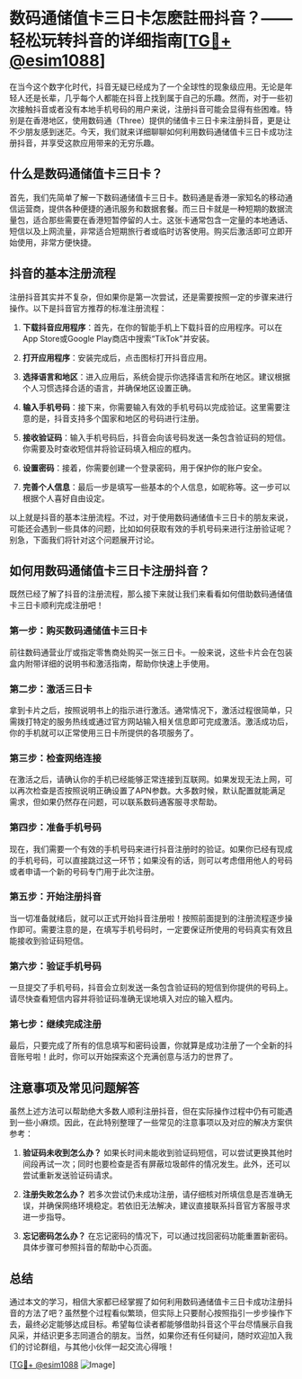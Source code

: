 # 数码通储值卡三日卡怎麽註冊抖音？——轻松玩转抖音的详细指南[[TG💪+ @esim1088](https://t.me/s/esim1088)]

在当今这个数字化时代，抖音无疑已经成为了一个全球性的现象级应用。无论是年轻人还是长辈，几乎每个人都能在抖音上找到属于自己的乐趣。然而，对于一些初次接触抖音或者没有本地手机号码的用户来说，注册抖音可能会显得有些困难。特别是在香港地区，使用数码通（Three）提供的储值卡三日卡来注册抖音，更是让不少朋友感到迷茫。今天，我们就来详细聊聊如何利用数码通储值卡三日卡成功注册抖音，并享受这款应用带来的无穷乐趣。

## 什么是数码通储值卡三日卡？

首先，我们先简单了解一下数码通储值卡三日卡。数码通是香港一家知名的移动通信运营商，提供各种便捷的通讯服务和数据套餐。而三日卡就是一种短期的数据流量包，适合那些需要在香港短暂停留的人士。这张卡通常包含一定量的本地通话、短信以及上网流量，非常适合短期旅行者或临时访客使用。购买后激活即可立即开始使用，非常方便快捷。

## 抖音的基本注册流程

注册抖音其实并不复杂，但如果你是第一次尝试，还是需要按照一定的步骤来进行操作。以下是抖音官方推荐的标准注册流程：

1. **下载抖音应用程序**：首先，在你的智能手机上下载抖音的应用程序。可以在App Store或Google Play商店中搜索“TikTok”并安装。
   
2. **打开应用程序**：安装完成后，点击图标打开抖音应用。
   
3. **选择语言和地区**：进入应用后，系统会提示你选择语言和所在地区。建议根据个人习惯选择合适的语言，并确保地区设置正确。

4. **输入手机号码**：接下来，你需要输入有效的手机号码以完成验证。这里需要注意的是，抖音支持多个国家和地区的号码进行注册。

5. **接收验证码**：输入手机号码后，抖音会向该号码发送一条包含验证码的短信。你需要及时查收短信并将验证码填入相应的框内。

6. **设置密码**：接着，你需要创建一个登录密码，用于保护你的账户安全。

7. **完善个人信息**：最后一步是填写一些基本的个人信息，如昵称等。这一步可以根据个人喜好自由设定。

以上就是抖音的基本注册流程。不过，对于使用数码通储值卡三日卡的朋友来说，可能还会遇到一些具体的问题，比如如何获取有效的手机号码来进行注册验证呢？别急，下面我们将针对这个问题展开讨论。

## 如何用数码通储值卡三日卡注册抖音？

既然已经了解了抖音的注册流程，那么接下来就让我们来看看如何借助数码通储值卡三日卡顺利完成注册吧！

### 第一步：购买数码通储值卡三日卡

前往数码通营业厅或指定零售商处购买一张三日卡。一般来说，这些卡片会在包装盒内附带详细的说明书和激活指南，帮助你快速上手使用。

### 第二步：激活三日卡

拿到卡片之后，按照说明书上的指示进行激活。通常情况下，激活过程很简单，只需拨打特定的服务热线或通过官方网站输入相关信息即可完成激活。激活成功后，你的手机就可以正常使用三日卡所提供的各项服务了。

### 第三步：检查网络连接

在激活之后，请确认你的手机已经能够正常连接到互联网。如果发现无法上网，可以再次检查是否按照说明正确设置了APN参数。大多数时候，默认配置就能满足需求，但如果仍然存在问题，可以联系数码通客服寻求帮助。

### 第四步：准备手机号码

现在，我们需要一个有效的手机号码来进行抖音注册时的验证。如果你已经有现成的手机号码，可以直接跳过这一环节；如果没有的话，则可以考虑借用他人的号码或者申请一个新的号码专门用于此次注册。

### 第五步：开始注册抖音

当一切准备就绪后，就可以正式开始抖音注册啦！按照前面提到的注册流程逐步操作即可。需要注意的是，在填写手机号码时，一定要保证所使用的号码真实有效且能接收到验证码短信。

### 第六步：验证手机号码

一旦提交了手机号码，抖音会立刻发送一条包含验证码的短信到你提供的号码上。请尽快查看短信内容并将验证码准确无误地填入对应的输入框内。

### 第七步：继续完成注册

最后，只要完成了所有的信息填写和密码设置，你就算是成功注册了一个全新的抖音账号啦！此时，你可以开始探索这个充满创意与活力的世界了。

## 注意事项及常见问题解答

虽然上述方法可以帮助绝大多数人顺利注册抖音，但在实际操作过程中仍有可能遇到一些小麻烦。因此，在此特别整理了一些常见的注意事项以及对应的解决方案供参考：

1. **验证码未收到怎么办？**
   如果长时间未能收到验证码短信，可以尝试更换其他时间段再试一次；同时也要检查是否有屏蔽垃圾邮件的情况发生。此外，还可以尝试重新发送验证码请求。

2. **注册失败怎么办？**
   若多次尝试仍未成功注册，请仔细核对所填信息是否准确无误，并确保网络环境稳定。若依旧无法解决，建议直接联系抖音官方客服寻求进一步指导。

3. **忘记密码怎么办？**
   在忘记密码的情况下，可以通过找回密码功能重置新密码。具体步骤可参照抖音的帮助中心页面。

## 总结

通过本文的学习，相信大家都已经掌握了如何利用数码通储值卡三日卡成功注册抖音的方法了吧？虽然整个过程看似繁琐，但实际上只要耐心按照指引一步步操作下去，最终必定能够达成目标。希望每位读者都能够借助抖音这个平台尽情展示自我风采，并结识更多志同道合的朋友。当然，如果你还有任何疑问，随时欢迎加入我们的讨论群组，与其他小伙伴一起交流心得哦！

[[TG💪+ @esim1088](https://t.me/s/esim1088) ![Image](https://i.postimg.cc/4NQfJmqS/Snipaste-2025-05-13-00-14-12.png)]